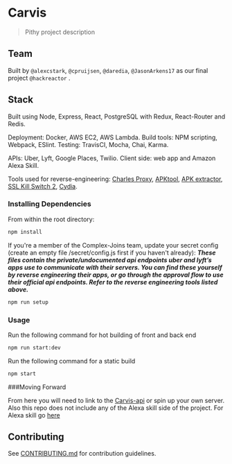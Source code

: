 # Carvis

> Pithy project description

## Team

Built by `@alexcstark`, `@cpruijsen`, `@daredia`, `@JasonArkens17` as our final project `@hackreactor` .

## Stack

Built using Node, Express, React, PostgreSQL with Redux, React-Router and Redis.

Deployment: Docker, AWS EC2, AWS Lambda.
Build tools: NPM scripting, Webpack, ESlint.
Testing: TravisCI, Mocha, Chai, Karma.

APIs: Uber, Lyft, Google Places, Twilio.
Client side: web app and Amazon Alexa Skill.

Tools used for reverse-engineering: [Charles Proxy](https://www.charlesproxy.com/), [APKtool](https://ibotpeaches.github.io/Apktool/), [APK extractor](https://play.google.com/store/apps/details?id=com.ext.ui&hl=en), [SSL Kill Switch 2](https://github.com/nabla-c0d3/ssl-kill-switch2), [Cydia](https://cydia.saurik.com/).

### Installing Dependencies

From within the root directory:
```sh
npm install
```

If you're a member of the Complex-Joins team, update your secret config (create an empty file /secret/config.js first if you haven't already): ***These files contain the private/undocumented api endpoints uber and lyft’s apps use to communicate with their servers. You can find these yourself by reverse engineering their apps, or go through the approval flow to use their official api endpoints. Refer to the reverse engineering tools listed above.***
```sh
npm run setup
```


### Usage

Run the following command for hot building of front and back end
```sh
npm run start:dev
```


Run the following command for a static build
```sh
npm start
```

###Moving Forward

From here you will need to link to the [Carvis-api](https://github.com/complex-joins/carvis-api) or spin up your own server. 
Also this repo does not include any of the Alexa skill side of the project. For Alexa skill go [here](https://github.com/complex-joins/alexa-poc)
## Contributing

See [CONTRIBUTING.md](CONTRIBUTING.md) for contribution guidelines.
